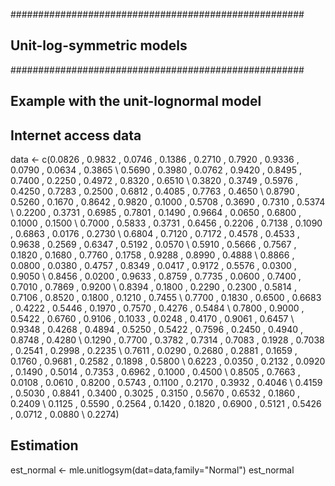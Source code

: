 #####################################################
## Unit-log-symmetric models
#####################################################

## Example with the unit-lognormal model

## Internet access data
data <-
c(0.0826 , 0.9832 , 0.0746 , 0.1386 , 0.2710 , 0.7920 , 0.9336 , 0.0790 , 0.0634 , 0.3865 \\
  0.5690 , 0.3980 , 0.0762 , 0.9420 , 0.8495 , 0.7400 , 0.2250 , 0.4972 , 0.8320 , 0.6510 \\
  0.3820 , 0.3749 , 0.5976 , 0.4250 , 0.7283 , 0.2500 , 0.6812 , 0.4085 , 0.7763 , 0.4650 \\
  0.8790 , 0.5260 , 0.1670 , 0.8642 , 0.9820 , 0.1000 , 0.5708 , 0.3690 , 0.7310 , 0.5374 \\
  0.2200 , 0.3731 , 0.6985 , 0.7801 , 0.1490 , 0.9664 , 0.0650 , 0.6800 , 0.1000 , 0.1500 \\
  0.7000 , 0.5833 , 0.3731 , 0.6456 , 0.2206 , 0.7138 , 0.1090 , 0.6863 , 0.0176 , 0.2730 \\
  0.6804 , 0.7120 , 0.7172 , 0.4578 , 0.4533 , 0.9638 , 0.2569 , 0.6347 , 0.5192 , 0.0570 \\
  0.5910 , 0.5666 , 0.7567 , 0.1820 , 0.1680 , 0.7760 , 0.1758 , 0.9288 , 0.8990 , 0.4888 \\
  0.8866 , 0.0800 , 0.0380 , 0.4757 , 0.8349 , 0.0417 , 0.9172 , 0.5576 , 0.0300 , 0.9050 \\
  0.8456 , 0.0200 , 0.9633 , 0.8759 , 0.7735 , 0.0600 , 0.7400 , 0.7010 , 0.7869 , 0.9200 \\
  0.8394 , 0.1800 , 0.2290 , 0.2300 , 0.5814 , 0.7106 , 0.8520 , 0.1800 , 0.1210 , 0.7455 \\
  0.7700 , 0.1830 , 0.6500 , 0.6683 , 0.4222 , 0.5446 , 0.1970 , 0.7570 , 0.4276 , 0.5484 \\
  0.7800 , 0.9000 , 0.5422 , 0.6760 , 0.9106 , 0.1033 , 0.0248 , 0.4170 , 0.9061 , 0.6457 \\
  0.9348 , 0.4268 , 0.4894 , 0.5250 , 0.5422 , 0.7596 , 0.2450 , 0.4940 , 0.8748 , 0.4280 \\
  0.1290 , 0.7700 , 0.3782 , 0.7314 , 0.7083 , 0.1928 , 0.7038 , 0.2541 , 0.2998 , 0.2235 \\
  0.7611 , 0.0290 , 0.2680 , 0.2881 , 0.1659 , 0.1760 , 0.9681 , 0.2582 , 0.1898 , 0.5800 \\
  0.6223 , 0.0350 , 0.2132 , 0.0920 , 0.1490 , 0.5014 , 0.7353 , 0.6962 , 0.1000 , 0.4500 \\
  0.8505 , 0.7663 , 0.0108 , 0.0610 , 0.8200 , 0.5743 , 0.1100 , 0.2170 , 0.3932 , 0.4046 \\
  0.4159 , 0.5030 , 0.8841 , 0.3400 , 0.3025 , 0.3150 , 0.5670 , 0.6532 , 0.1860 , 0.2409 \\
  0.1125 , 0.5590 , 0.2564 , 0.1420 , 0.1820 , 0.6900 , 0.5121 , 0.5426 , 0.0712 , 0.0880 \\
  0.2274)

## Estimation
est_normal <- mle.unitlogsym(dat=data,family="Normal")
est_normal
